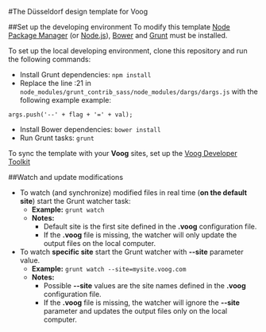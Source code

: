#The Düsseldorf design template for Voog

##Set up the developing environment
To modify this template [Node Package Manager](https://www.npmjs.org/) (or [Node.js](http://www.nodejs.org/)), [Bower](http://www.bower.io/) and [Grunt](http://www.gruntjs.com/) must be installed.

To set up the local developing environment, clone this repository and run the following commands:

* Install Grunt dependencies: ```npm install```
* Replace the line :21 in ```node_modules/grunt_contrib_sass/node_modules/dargs/dargs.js``` with the following example example:

```
args.push('--' + flag + '=' + val);
```

* Install Bower dependencies: ```bower install```
* Run Grunt tasks: ```grunt```

To sync the template with your **Voog** sites, set up the [Voog Developer Toolkit](http://www.voog.com/developers/kit)

##Watch and update modifications
* To watch (and synchronize) modified files in real time (**on the default site**) start the Grunt watcher task:
  * **Example:** ```grunt watch```
  * **Notes:**
    * Default site is the first site defined in the **.voog** configuration file.
    * If the **.voog** file is missing, the watcher will only update the output files on the local computer.
* To watch **specific site** start the Grunt watcher with **--site** parameter value.
  * **Example:** ```grunt watch --site=mysite.voog.com```
  * **Notes:**
    * Possible **--site** values are the site names defined in the **.voog** configuration file.
    * If the **.voog** file is missing, the watcher will ignore the **--site** parameter and updates the output files only on the local computer.
